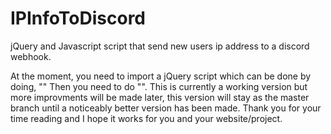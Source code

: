 # IPInfoToDiscord
jQuery and Javascript script that send new users ip address to a discord webhook.

At the moment, you need to import a jQuery script which can be done by doing, "<script src="https://cdnjs.cloudflare.com/ajax/libs/jquery/3.4.1/jquery.min.js"></script>" Then you need to do "<script src="/path_to_script.js"></script>". This is currently a working version but more improvments will be made later, this version will stay as the master branch until a noticeably better version has been made. Thank you for your time reading and I hope it works for you and your website/project.
